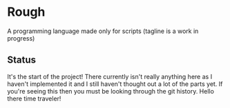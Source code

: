 # Rough

A programming language made only for scripts (tagline is a work in progress)

## Status

It's the start of the project! There currently isn't really anything here as I haven't implemented it and I still haven't thought out a lot of the parts yet. If you're seeing this then you must be looking through the git history. Hello there time traveler!
